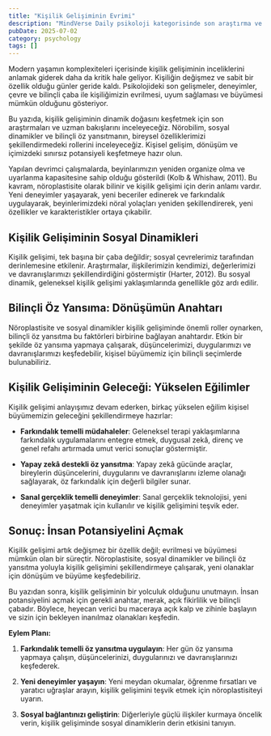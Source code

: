 ```yaml
---
title: "Kişilik Gelişiminin Evrimi"
description: "MindVerse Daily psikoloji kategorisinde son araştırma ve içgörülerimizi keşfedin."
pubDate: 2025-07-02
category: psychology
tags: []
---
```


Modern yaşamın komplexiteleri içerisinde kişilik gelişiminin inceliklerini anlamak giderek daha da kritik hale geliyor. Kişiliğin değişmez ve sabit bir özellik olduğu günler geride kaldı. Psikolojideki son gelişmeler, deneyimler, çevre ve bilinçli çaba ile kişiliğimizin evrilmesi, uyum sağlaması ve büyümesi mümkün olduğunu gösteriyor.

Bu yazıda, kişilik gelişiminin dinamik doğasını keşfetmek için son araştırmaları ve uzman bakışlarını inceleyeceğiz. Nörobilim, sosyal dinamikler ve bilinçli öz yansıtmanın, bireysel özelliklerimizi şekillendirmedeki rollerini inceleyeceğiz. Kişisel gelişim, dönüşüm ve içimizdeki sınırsız potansiyeli keşfetmeye hazır olun.

Yapılan devrimci çalışmalarda, beyinlarımızın yeniden organize olma ve uyarlanma kapasitesine sahip olduğu gösterildi (Kolb & Whishaw, 2011). Bu kavram, nöroplastisite olarak bilinir ve kişilik gelişimi için derin anlamı vardır. Yeni deneyimler yaşayarak, yeni beceriler edinerek ve farkındalık uygulayarak, beyinlerimizdeki nöral yolaçları yeniden şekillendirerek, yeni özellikler ve karakteristikler ortaya çıkabilir.

## Kişilik Gelişiminin Sosyal Dinamikleri

Kişilik gelişimi, tek başına bir çaba değildir; sosyal çevrelerimiz tarafından derinlemesine etkilenir. Araştırmalar, ilişkilerimizin kendimizi, değerlerimizi ve davranışlarımızı şekillendirdiğini göstermiştir (Harter, 2012). Bu sosyal dinamik, geleneksel kişilik gelişimi yaklaşımlarında genellikle göz ardı edilir.

## Bilinçli Öz Yansıma: Dönüşümün Anahtarı

Nöroplastisite ve sosyal dinamikler kişilik gelişiminde önemli roller oynarken, bilinçli öz yansıtma bu faktörleri birbirine bağlayan anahtardır. Etkin bir şekilde öz yansıma yapmaya çalışarak, düşüncelerimizi, duygularımızı ve davranışlarımızı keşfedebilir, kişisel büyümemiz için bilinçli seçimlerde bulunabiliriz.

## Kişilik Gelişiminin Geleceği: Yükselen Eğilimler

Kişilik gelişimi anlayışımız devam ederken, birkaç yükselen eğilim kişisel büyümemizin geleceğini şekillendirmeye hazırlar:

* **Farkındalık temelli müdahaleler**: Geleneksel terapi yaklaşımlarına farkındalık uygulamalarını entegre etmek, duygusal zekâ, direnç ve genel refahı artırmada umut verici sonuçlar göstermiştir.

* **Yapay zekâ destekli öz yansıtma**: Yapay zekâ gücünde araçlar, bireylerin düşüncelerini, duygularını ve davranışlarını izleme olanağı sağlayarak, öz farkındalık için değerli bilgiler sunar.

* **Sanal gerçeklik temelli deneyimler**: Sanal gerçeklik teknolojisi, yeni deneyimler yaşatmak için kullanılır ve kişilik gelişimini teşvik eder.

## Sonuç: İnsan Potansiyelini Açmak

Kişilik gelişimi artık değişmez bir özellik değil; evrilmesi ve büyümesi mümkün olan bir süreçtir. Nöroplastisite, sosyal dinamikler ve bilinçli öz yansıtma yoluyla kişilik gelişimini şekillendirmeye çalışarak, yeni olanaklar için dönüşüm ve büyüme keşfedebiliriz.

Bu yazıdan sonra, kişilik gelişiminin bir yolculuk olduğunu unutmayın. İnsan potansiyelini açmak için gerekli anahtar, merak, açık fikirlilik ve bilinçli çabadır. Böylece, heyecan verici bu maceraya açık kalp ve zihinle başlayın ve sizin için bekleyen inanılmaz olanakları keşfedin.

**Eylem Planı:**

1. **Farkındalık temelli öz yansıtma uygulayın**: Her gün öz yansıma yapmaya çalışın, düşüncelerinizi, duygularınızı ve davranışlarınızı keşfederek.

2. **Yeni deneyimler yaşayın**: Yeni meydan okumalar, öğrenme fırsatları ve yaratıcı uğraşlar arayın, kişilik gelişimini teşvik etmek için nöroplastisiteyi uyarın.

3. **Sosyal bağlantınızı geliştirin**: Diğerleriyle güçlü ilişkiler kurmaya öncelik verin, kişilik gelişiminde sosyal dinamiklerin derin etkisini tanıyın.